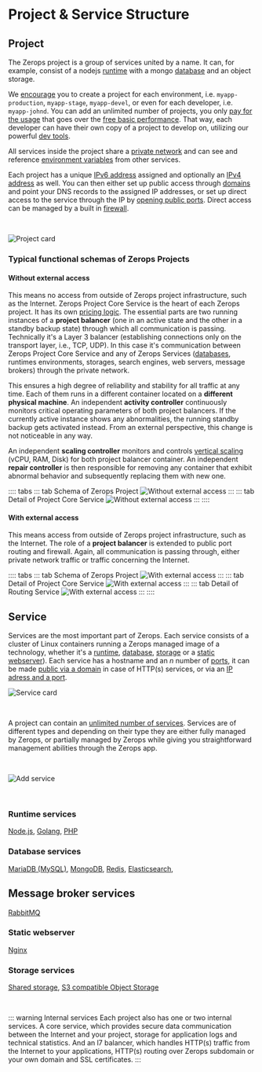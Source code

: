 # Project & Service Structure

## Project

The Zerops project is a group of services united by a name. It can, for example, consist of a nodejs [runtime](/documentation/services/runtimes.html) with a mongo [database](/documentation/services/databases.html) and an object storage.

We [encourage](/documentation/overview/made-for-developers.html#each-developer-should-have-his-own-account-no-artificial-pricing-boosting) you to create a project for each environment, i.e. `myapp-production`, `myapp-stage`, `myapp-devel`, or even for each developer, i.e. `myapp-johnd`. You can add an unlimited number of projects, you only [pay for the usage](/documentation/overview/pricing.html) that goes over the [free basic performance](/documentation/overview/pricing.html#free-tier-unlimited-projects-and-team-members). That way, each developer can have their own copy of a project to develop on, utilizing our powerful [dev tools](/documentation/cli/vpn.html).

All services inside the project share a [private network](/documentation/routing/routing-between-project-services.html) and can see and reference [environment variables](/documentation/environment-variables/how-to-access.html) from other services.

Each project has a unique [IPv6 address](/documentation/routing/unique-ipv4-ipv6-addresses.html) assigned and optionally an [IPv4 address](/documentation/routing/unique-ipv4-ipv6-addresses.html) as well. You can then either set up public access through [domains](/documentation/routing/using-your-domain.html) and point your DNS records to the assigned IP addresses, or set up direct access to the service through the IP by [opening public ports](/documentation/routing/access-through-ip-and-firewall.html). Direct access can be managed by a built in [firewall](/documentation/routing/access-through-ip-and-firewall.html).

<br />

![Project card](/project-card.png "Project card")

### Typical functional schemas of Zerops Projects

#### Without external access

This means no access from outside of Zerops project infrastructure, such as the Internet. Zerops Project Core Service is the heart of each Zerops project. It has its own [pricing logic](/documentation/overview/pricing.html#projects). The essential parts are two running instances of a **project balancer** (one in an active state and the other in a standby backup state) through which all communication is passing. Technically it's a Layer 3 balancer (establishing connections only on the transport layer, i.e., TCP, UDP). In this case it's communication between Zerops Project Core Service and any of Zerops Services ([databases](/documentation/services/databases.html), runtimes environments, storages, search engines, web servers, message brokers) through the private network.

This ensures a high degree of reliability and stability for all traffic at any time. Each of them runs in a different container located on a **different physical machine**. An independent **activity controller** continuously monitors critical operating parameters of both project balancers. If the currently active instance shows any abnormalities, the running standby backup gets activated instead. From an external perspective, this change is not noticeable in any way.

An independent **scaling controller** monitors and controls [vertical scaling](/documentation/automatic-scaling/how-automatic-scaling-works.html#vertical-scaling) (vCPU, RAM, Disk) for both project balancer container. An independent **repair controller** is then responsible for removing any container that exhibit abnormal behavior and subsequently replacing them with new one.

:::: tabs
::: tab Schema of Zerops Project
![Without external access](./images/Zerops-Project-Base-NoAccess.png "Project without external access")
:::
::: tab Detail of Project Core Service
![Without external access](./images/Zerops-Project-Core-Detail-NoAccess.png "Project without external access")
:::
::::

#### With external access

This means access from outside of Zerops project infrastructure, such as the Internet. The role of a **project balancer** is extended to public port routing and firewall. Again, all communication is passing through, either private network traffic or traffic concerning the Internet.

:::: tabs
::: tab Schema of Zerops Project
![With external access](./images/Zerops-Project-Base-Internet.png "Project with external access")
:::
::: tab Detail of Project Core Service
![With external access](./images/Zerops-Project-Core-Detail-Internet.png "Project with external access")
:::
::: tab Detail of Routing Service
![With external access](./images/Zerops-Project-Routing-Detail-Internet.png "Project with external access")
:::
::::

## Service

Services are the most important part of Zerops. Each service consists of a cluster of Linux containers running a Zerops managed image of a technology, whether it's a [runtime](/documentation/services/runtimes.html), [database](/documentation/services/databases.html), [storage](/documentation/services/storage.html) or a [static webserver](/documentation/services/static-server.html)). Each service has a hostname and an _n_ number of [ports](/documentation/routing/routing-between-project-services.html), it can be made [public via a domain](/documentation/routing/using-your-domain.html) in case of HTTP(s) services, or via an [IP adress and a port](/documentation/routing/access-through-ip-and-firewall.html).

![Service card](/service-card.png "Service card")

<br />

A project can contain an [unlimited number of services](/documentation/overview/made-for-developers.html#each-developer-should-have-his-own-account-no-artificial-pricing-boosting). Services are of different types and depending on their type they are either fully managed by Zerops, or partially managed by Zerops while giving you straightforward management abilities through the Zerops app.

<br />

![Add service](/add-service.png "Add service")

<br />

### Runtime services
[Node.js](/documentation/services/runtimes.html#node-js), [Golang](/documentation/services/runtimes.html#golang), [PHP](/documentation/services/runtimes.html#php)

### Database services
[MariaDB (MySQL)](/documentation/services/databases.html#mariadb-mysql), [MongoDB](/documentation/services/databases.html#mongodb), [Redis](/documentation/services/databases.html#redis), [Elasticsearch](/documentation/services/databases.html#elasticsearch), 

## Message broker services 
[RabbitMQ](/documentation/services/databases.html#rabbitmq)

### Static webserver
[Nginx](/documentation/services/static-server.html)

### Storage services
[Shared storage](/documentation/services/storage.html#shared-storage), [S3 compatible Object Storage](/documentation/services/storage.html#s3-compatible-object-storage)

<br />

::: warning Internal services
Each project also has one or two internal services. A core service, which provides secure data communication between the Internet and your project, storage for application logs and technical statistics. And an l7 balancer, which handles HTTP(s) traffic from the Internet to your applications, HTTP(s) routing over Zerops subdomain or your own domain and SSL certificates.
:::
